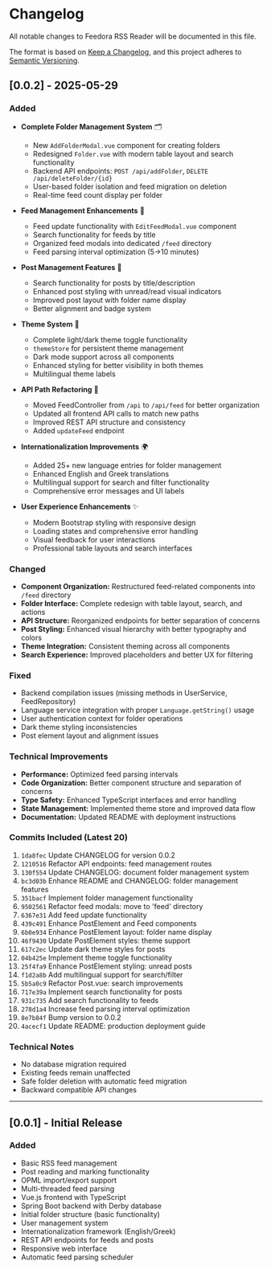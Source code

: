 # Changelog

All notable changes to Feedora RSS Reader will be documented in this file.

The format is based on [Keep a Changelog](https://keepachangelog.com/en/1.0.0/),
and this project adheres to [Semantic Versioning](https://semver.org/spec/v2.0.0.html).

## [0.0.2] - 2025-05-29

### Added
- **Complete Folder Management System** 🗂️
  - New `AddFolderModal.vue` component for creating folders
  - Redesigned `Folder.vue` with modern table layout and search functionality
  - Backend API endpoints: `POST /api/addFolder`, `DELETE /api/deleteFolder/{id}`
  - User-based folder isolation and feed migration on deletion
  - Real-time feed count display per folder

- **Feed Management Enhancements** 📰
  - Feed update functionality with `EditFeedModal.vue` component
  - Search functionality for feeds by title
  - Organized feed modals into dedicated `/feed` directory
  - Feed parsing interval optimization (5→10 minutes)

- **Post Management Features** 📝
  - Search functionality for posts by title/description
  - Enhanced post styling with unread/read visual indicators
  - Improved post layout with folder name display
  - Better alignment and badge system

- **Theme System** 🎨
  - Complete light/dark theme toggle functionality
  - `themeStore` for persistent theme management
  - Dark mode support across all components
  - Enhanced styling for better visibility in both themes
  - Multilingual theme labels

- **API Path Refactoring** 🔧
  - Moved FeedController from `/api` to `/api/feed` for better organization
  - Updated all frontend API calls to match new paths
  - Improved REST API structure and consistency
  - Added `updateFeed` endpoint

- **Internationalization Improvements** 🌍
  - Added 25+ new language entries for folder management
  - Enhanced English and Greek translations
  - Multilingual support for search and filter functionality
  - Comprehensive error messages and UI labels

- **User Experience Enhancements** ✨
  - Modern Bootstrap styling with responsive design
  - Loading states and comprehensive error handling
  - Visual feedback for user interactions
  - Professional table layouts and search interfaces

### Changed
- **Component Organization:** Restructured feed-related components into `/feed` directory
- **Folder Interface:** Complete redesign with table layout, search, and actions
- **API Structure:** Reorganized endpoints for better separation of concerns
- **Post Styling:** Enhanced visual hierarchy with better typography and colors
- **Theme Integration:** Consistent theming across all components
- **Search Experience:** Improved placeholders and better UX for filtering

### Fixed
- Backend compilation issues (missing methods in UserService, FeedRepository)
- Language service integration with proper `Language.getString()` usage
- User authentication context for folder operations
- Dark theme styling inconsistencies
- Post element layout and alignment issues

### Technical Improvements
- **Performance:** Optimized feed parsing intervals
- **Code Organization:** Better component structure and separation of concerns
- **Type Safety:** Enhanced TypeScript interfaces and error handling
- **State Management:** Implemented theme store and improved data flow
- **Documentation:** Updated README with deployment instructions

### Commits Included (Latest 20)
1. `1da8fec` Update CHANGELOG for version 0.0.2
2. `1210516` Refactor API endpoints: feed management routes
3. `130f554` Update CHANGELOG: document folder management system
4. `bc3d03b` Enhance README and CHANGELOG: folder management features
5. `351bacf` Implement folder management functionality
6. `9502561` Refactor feed modals: move to 'feed' directory
7. `6367e31` Add feed update functionality
8. `439c491` Enhance PostElement and Feed components
9. `6b0e934` Enhance PostElement layout: folder name display
10. `46f9430` Update PostElement styles: theme support
11. `617c2ec` Update dark theme styles for posts
12. `04b425e` Implement theme toggle functionality
13. `25f4fa9` Enhance PostElement styling: unread posts
14. `f1d2a8b` Add multilingual support for search/filter
15. `5b5a0c9` Refactor Post.vue: search improvements
16. `717e39a` Implement search functionality for posts
17. `931c735` Add search functionality to feeds
18. `278d1a4` Increase feed parsing interval optimization
19. `8e7b84f` Bump version to 0.0.2
20. `4acecf1` Update README: production deployment guide

### Technical Notes
- No database migration required
- Existing feeds remain unaffected
- Safe folder deletion with automatic feed migration
- Backward compatible API changes

---

## [0.0.1] - Initial Release

### Added
- Basic RSS feed management
- Post reading and marking functionality
- OPML import/export support
- Multi-threaded feed parsing
- Vue.js frontend with TypeScript
- Spring Boot backend with Derby database
- Initial folder structure (basic functionality)
- User management system
- Internationalization framework (English/Greek)
- REST API endpoints for feeds and posts
- Responsive web interface
- Automatic feed parsing scheduler
